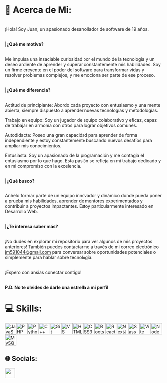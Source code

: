# 🧐 Acerca de Mi:
<br>
¡Hola! Soy Juan, un apasionado desarrollador de software de 19 años.<br><br>

<b>|¿Qué me motiva?</b><br><br>

Me impulsa una insaciable curiosidad por el mundo de la tecnología y un deseo ardiente de aprender y superar constantemente mis habilidades. Soy un firme creyente en el poder del software para transformar vidas y resolver problemas complejos, y me emociona ser parte de ese proceso.<br><br>

<b>|¿Qué me diferencia?</b><br><br>

Actitud de principiante: Abordo cada proyecto con entusiasmo y una mente abierta, siempre dispuesto a aprender nuevas tecnologías y metodologías.<br>

Trabajo en equipo: Soy un jugador de equipo colaborativo y eficaz, capaz de trabajar en armonía con otros para lograr objetivos comunes.<br>

Autodidacta: Poseo una gran capacidad para aprender de forma independiente y estoy constantemente buscando nuevos desafíos para ampliar mis conocimientos.<br>

Entusiasta: Soy un apasionado de la programación y me contagia el entusiasmo por lo que hago. Esta pasión se refleja en mi trabajo dedicado y en mi compromiso con la excelencia.<br><br>

<b>|¿Qué busco?</b><br><br>

Anhelo formar parte de un equipo innovador y dinámico donde pueda poner a prueba mis habilidades, aprender de mentores experimentados y contribuir a proyectos impactantes. Estoy particularmente interesado en Desarrollo Web.<br><br>

<b>|¿Te interesa saber más?</b><br><br>

¡No dudes en explorar mi repositorio para ver algunos de mis proyectos anteriores! También puedes contactarme a través de mi correo electrónico jm591044@gmail.com para conversar sobre oportunidades potenciales o simplemente para hablar sobre tecnología.<br><br>

¡Espero con ansias conectar contigo!<br><br>

<b>P.D. No te olvides de darle una estrella a mi perfil</b>

# 💻 Skills:

<p align="left">
<a href="https://developer.mozilla.org/en-US/docs/Web/JavaScript" target="_blank" rel="noreferrer"><img src="https://raw.githubusercontent.com/danielcranney/readme-generator/main/public/icons/skills/javascript-colored.svg" width="36" height="36" alt="JavaScript" /></a><a href="https://www.php.net/" target="_blank" rel="noreferrer"><img src="https://raw.githubusercontent.com/danielcranney/readme-generator/main/public/icons/skills/php-colored.svg" width="36" height="36" alt="PHP" /></a><a href="https://www.python.org/" target="_blank" rel="noreferrer"><img src="https://raw.githubusercontent.com/danielcranney/readme-generator/main/public/icons/skills/python-colored.svg" width="36" height="36" alt="Python" /></a><a href="https://docs.microsoft.com/en-us/cpp/?view=msvc-170" target="_blank" rel="noreferrer"><img src="https://raw.githubusercontent.com/danielcranney/readme-generator/main/public/icons/skills/cplusplus-colored.svg" width="36" height="36" alt="C++" /></a><a href="https://git-scm.com/" target="_blank" rel="noreferrer"><img src="https://raw.githubusercontent.com/danielcranney/readme-generator/main/public/icons/skills/git-colored.svg" width="36" height="36" alt="Git" /></a><a href="https://code.visualstudio.com/" target="_blank" rel="noreferrer"><img src="https://raw.githubusercontent.com/danielcranney/readme-generator/main/public/icons/skills/visualstudiocode.svg" width="36" height="36" alt="VS Code" /></a><a href="https://developer.mozilla.org/en-US/docs/Glossary/HTML5" target="_blank" rel="noreferrer"><img src="https://raw.githubusercontent.com/danielcranney/readme-generator/main/public/icons/skills/html5-colored.svg" width="36" height="36" alt="HTML5" /></a><a href="https://www.w3.org/TR/CSS/#css" target="_blank" rel="noreferrer"><img src="https://raw.githubusercontent.com/danielcranney/readme-generator/main/public/icons/skills/css3-colored.svg" width="36" height="36" alt="CSS3" /></a><a href="https://getbootstrap.com/" target="_blank" rel="noreferrer"><img src="https://raw.githubusercontent.com/danielcranney/readme-generator/main/public/icons/skills/bootstrap-colored.svg" width="36" height="36" alt="Bootstrap" /></a><a href="https://reactjs.org/" target="_blank" rel="noreferrer"><img src="https://raw.githubusercontent.com/danielcranney/readme-generator/main/public/icons/skills/react-colored.svg" width="36" height="36" alt="React" /></a><a href="https://nextjs.org/docs" target="_blank" rel="noreferrer"><img src="https://raw.githubusercontent.com/danielcranney/readme-generator/main/public/icons/skills/nextjs-colored.svg" width="36" height="36" alt="NextJs" /></a><a href="https://sass-lang.com/" target="_blank" rel="noreferrer"><img src="https://raw.githubusercontent.com/danielcranney/readme-generator/main/public/icons/skills/sass-colored.svg" width="36" height="36" alt="Sass" /></a><a href="https://vitejs.dev/" target="_blank" rel="noreferrer"><img src="https://raw.githubusercontent.com/danielcranney/readme-generator/main/public/icons/skills/vite-colored.svg" width="36" height="36" alt="Vite" /></a><a href="https://nodejs.org/en/" target="_blank" rel="noreferrer"><img src="https://raw.githubusercontent.com/danielcranney/readme-generator/main/public/icons/skills/nodejs-colored.svg" width="36" height="36" alt="NodeJS" /></a><a href="https://www.mysql.com/" target="_blank" rel="noreferrer"><img src="https://raw.githubusercontent.com/danielcranney/readme-generator/main/public/icons/skills/mysql-colored.svg" width="36" height="36" alt="MySQL" /></a>
</p>

## 🌐 Socials:
<p>
</picture> </a> <a href="https://www.linkedin.com/in/juan-carlos-martinez-b68388276/" target="_blank" rel="noreferrer"> <picture> <source media="(prefers-color-scheme: dark)" srcset="https://raw.githubusercontent.com/danielcranney/readme-generator/main/public/icons/socials/linkedin-dark.svg" /> <source media="(prefers-color-scheme: light)" srcset="https://raw.githubusercontent.com/danielcranney/readme-generator/main/public/icons/socials/linkedin.svg" /> <img src="https://raw.githubusercontent.com/danielcranney/readme-generator/main/public/icons/socials/linkedin.svg" width="32" height="32" /> </picture> </a>
</p>

